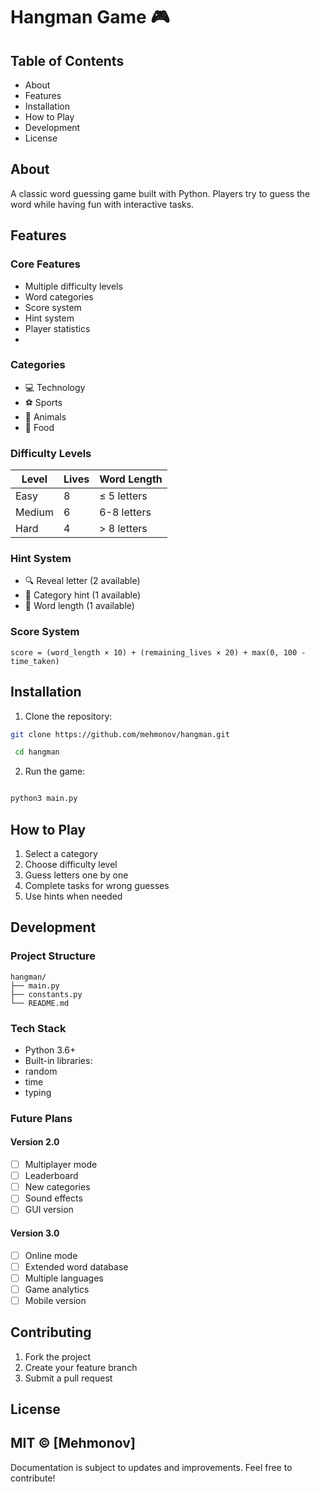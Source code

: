  # Hangman Game 🎮 
 ## Table of Contents 
 - About 
 - Features 
 - Installation 
 - How to Play 
 - Development 
 - License 

## About 
A classic word guessing game built with Python. Players try to guess the word while having fun with interactive tasks. 
 
## Features 

 ### Core Features 
 - Multiple difficulty levels 
 - Word categories 
 - Score system 
 - Hint system 
 - Player statistics 
 - 
 ### Categories 
 - 💻 Technology 
 - ⚽ Sports 
 - 🦁 Animals 
 - 🍕 Food 
 

 ### Difficulty Levels 

 | Level | Lives | Word Length | 
 |----------|-------|-------------| 
 | Easy | 8 | ≤ 5 letters | 
 | Medium | 6 | 6-8 letters | 
 | Hard | 4 | > 8 letters | 

 ### Hint System 
 - 🔍 Reveal letter (2 available) 
 - 📑 Category hint (1 available) 
 - 📏 Word length (1 available) 
 

 ### Score System 
 
 ```
 score = (word_length × 10) + (remaining_lives × 20) + max(0, 100 - time_taken)
 ```

 ## Installation 
 
 1. Clone the repository: 
 ```bash
 git clone https://github.com/mehmonov/hangman.git  
``` 
```bash
 cd hangman  
```

 2. Run the game: 
 ```bash
 
 python3 main.py  
 ```

 ## How to Play 
 1. Select a category 
 2. Choose difficulty level 
 3. Guess letters one by one 
 4. Complete tasks for wrong guesses 
 5. Use hints when needed 

 ## Development 

 ### Project Structure 
 
 ```
 hangman/
 ├── main.py
 ├── constants.py
 └── README.md 
  ```
 ### Tech Stack 
 - Python 3.6+ 
 - Built-in libraries: 
 - random 
 - time 
 - typing 

 ### Future Plans 

 #### Version 2.0 
 - [ ] Multiplayer mode 
 - [ ] Leaderboard 
 - [ ] New categories 
 - [ ] Sound effects 
 - [ ] GUI version 

 #### Version 3.0 
 - [ ] Online mode 
 - [ ] Extended word database 
 - [ ] Multiple languages 
 - [ ] Game analytics 
 - [ ] Mobile version 

 ## Contributing 
 1. Fork the project 
 2. Create your feature branch 
 3. Submit a pull request 

 ## License 
 MIT © [Mehmonov] 
 --- 
 Documentation is subject to updates and improvements. Feel free to contribute! 